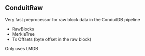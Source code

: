 ## ConduitRaw

Very fast preprocessor for raw block data in the ConduitDB pipeline
- RawBlocks
- MerkleTree
- Tx Offsets (byte offset in the raw block)

Only uses LMDB
